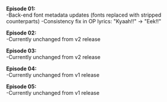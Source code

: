 **Episode 01:**  
-Back-end font metadata updates (fonts replaced with stripped counterparts)
-Consistency fix in OP lyrics: "Kyaah!!" -> "Eek!!"

**Episode 02:**  
-Currently unchanged from v2 release

**Episode 03:**  
-Currently unchanged from v2 release

**Episode 04:**  
-Currently unchanged from v1 release

**Episode 05:**  
-Currently unchanged from v1 release
